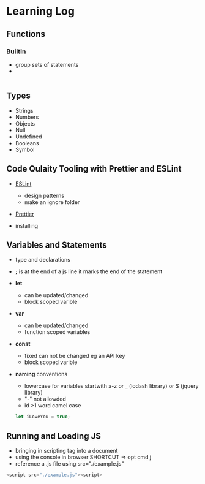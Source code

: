 
# Learning Log

## Functions
 ### BuiltIn
 - group sets of statements
 -
 ```js

 ```

## Types
- Strings
- Numbers
- Objects
- Null
- Undefined
- Booleans
- Symbol
## Code Qulaity Tooling with Prettier and ESLint

- [ESLint](https://eslint.org/)
  - design patterns
  - make an ignore folder
- [Prettier](<https://prettier.io/>)

- installing

## Variables and Statements

- type and declarations
- **;** is at the end of a js line it marks the end of the statement
- **let**
  - can be updated/changed
  - block scoped varible
- **var**
  - can be updated/changed
  - function scoped variables
- **const**
  - fixed can not be changed eg an API key
  - block scoped varible
- **naming** conventions
  - lowercase for variables startwith a-z or _ (lodash library) or $ (jquery library)
  - "-" not allowded
  - id >1 word camel case

  ```js
  let iLoveYou = true;
  ```

## Running and Loading JS

- bringing in scripting tag into a document
- using the console in browser SHORTCUT => opt cmd j
- reference a .js file using src="./example.js"

```js
<script src="./example.js"><script>
```

